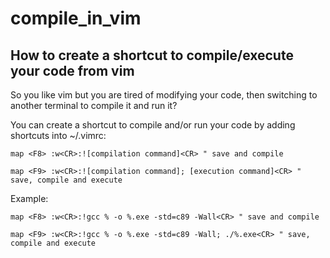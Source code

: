 # compile_in_vim
## How to create a shortcut to compile/execute your code from vim

So you like vim but you are tired of modifying your code, then switching to another terminal to compile it and run it?

You can create a shortcut to compile and/or run your code by adding shortcuts into ~/.vimrc:

`map <F8> :w<CR>:![compilation command]<CR> " save and compile`

`map <F9> :w<CR>:![compilation command]; [execution command]<CR> " save, compile and execute`

Example:

`map <F8> :w<CR>:!gcc % -o %.exe -std=c89 -Wall<CR> " save and compile`

`map <F9> :w<CR>:!gcc % -o %.exe -std=c89 -Wall; ./%.exe<CR> " save, compile and execute`

